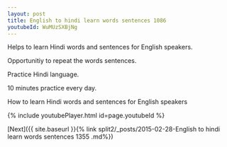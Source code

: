 ```yaml
---
layout: post
title: English to hindi learn words sentences 1086 
youtubeId: WuMUzSXBjNg
---
```

 
 
Helps to learn Hindi words and sentences for English speakers.

Opportunitiy to repeat the words sentences. 

Practice Hindi language. 
 
10 minutes practice every day. 
 
How to learn Hindi words and sentences for English speakers 
 
{% include youtubePlayer.html id=page.youtubeId %}
 
 
[Next]({{ site.baseurl }}{% link  split2/_posts/2015-02-28-English to hindi learn words sentences 1355 .md%})
 
